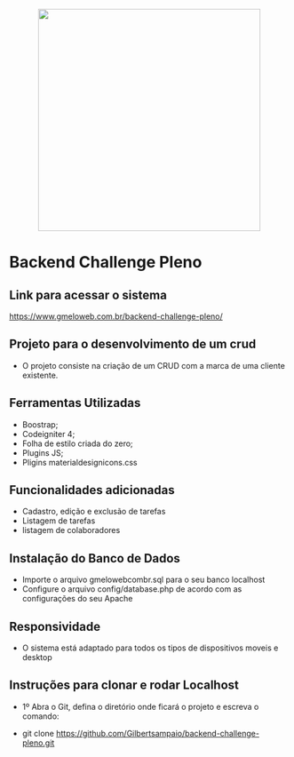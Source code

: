 <p align="center"><a href="https://www.gmeloweb.com.br" target="_blank"><img src="https://www.gmeloweb.com.br/images/logo-proposta.png" width="400"></a></p>

# Backend Challenge Pleno

## Link para acessar o sistema

https://www.gmeloweb.com.br/backend-challenge-pleno/

## Projeto para o desenvolvimento de um crud

- O projeto consiste na criação de um CRUD com a marca de uma cliente existente.

## Ferramentas Utilizadas

- Boostrap;
- Codeigniter 4;
- Folha de estilo criada do zero;
- Plugins JS;
- Pligins materialdesignicons.css

## Funcionalidades adicionadas

- Cadastro, edição e exclusão de tarefas
- Listagem de tarefas
- listagem de colaboradores

## Instalação do Banco de Dados

- Importe o arquivo gmelowebcombr.sql para o seu banco localhost
- Configure o arquivo config/database.php de acordo com as configurações do seu Apache

## Responsividade

- O sistema está adaptado para todos os tipos de dispositivos moveis e desktop

## Instruções para clonar e rodar Localhost

- 1º Abra o Git, defina o diretório onde ficará o projeto e escreva o comando:

* git clone https://github.com/Gilbertsampaio/backend-challenge-pleno.git

